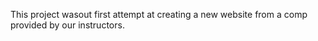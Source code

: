 This project wasout first attempt at creating a new website from a comp provided by our instructors.
